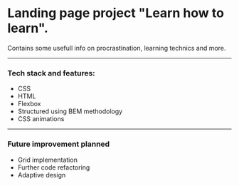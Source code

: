 # Landing page project "Learn how to learn".
Contains some usefull info on procrastination, learning technics and more.

---

### Tech stack and features:
- CSS
- HTML
- Flexbox
- Structured using BEM methodology
- CSS animations

---

### Future improvement planned
- Grid implementation
- Further code refactoring
- Adaptive design
